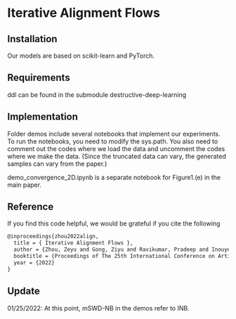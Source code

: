 # Iterative Alignment Flows



## Installation

Our models are based on scikit-learn and PyTorch.

## Requirements

ddl can be found in the submodule destructive-deep-learning

## Implementation

Folder demos include several notebooks that implement our experiments. To run the notebooks, you need to modify the sys.path. You also need to comment out the codes where we load the data and uncomment the codes where we make the data. (Since the truncated data can vary, the generated samples can vary from the paper.)

demo_convergence_2D.ipynb is a separate notebook for Figure1.(e) in the main paper.

## Reference

If you find this code helpful, we would be grateful if you cite the following 

```markdown
@inproceedings{zhou2022align,
  title = { Iterative Alignment Flows },
  author = {Zhou, Zeyu and Gong, Ziyu and Ravikumar, Pradeep and Inouye, David I.},
  booktitle = {Proceedings of The 25th International Conference on Artificial Intelligence and Statistics},
  year = {2022}
}
```

## Update

01/25/2022: At this point, mSWD-NB in the demos refer to INB.